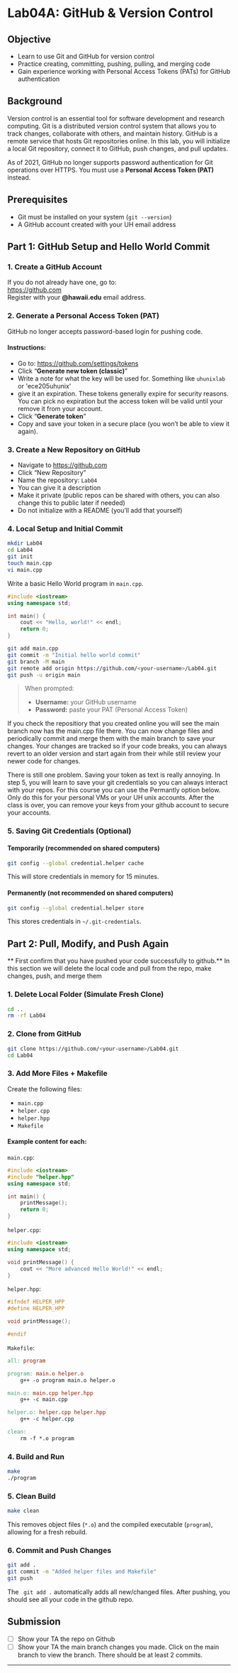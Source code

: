 # Lab04A: GitHub & Version Control

## Objective

- Learn to use Git and GitHub for version control
- Practice creating, committing, pushing, pulling, and merging code
- Gain experience working with Personal Access Tokens (PATs) for GitHub authentication

## Background

Version control is an essential tool for software development and research computing. Git is a distributed version control system that allows you to track changes, collaborate with others, and maintain history. GitHub is a remote service that hosts Git repositories online. In this lab, you will initialize a local Git repository, connect it to GitHub, push changes, and pull updates.

As of 2021, GitHub no longer supports password authentication for Git operations over HTTPS. You must use a **Personal Access Token (PAT)** instead.

## Prerequisites

- Git must be installed on your system (`git --version`)
- A GitHub account created with your UH email address

## Part 1: GitHub Setup and Hello World Commit

### 1. Create a GitHub Account

If you do not already have one, go to:  
https://github.com  
Register with your **@hawaii.edu** email address.

### 2. Generate a Personal Access Token (PAT)

GitHub no longer accepts password-based login for pushing code.

#### Instructions:
- Go to: https://github.com/settings/tokens
- Click “**Generate new token (classic)**”
- Write a note for what the key will be used for. Something like `uhunixlab` or 'ece205uhunix'
- give it an expiration. These tokens generally expire for security reasons. You can pick no expiration but the access token will be valid until your remove it from your account.
- Click “**Generate token**”
- Copy and save your token in a secure place (you won’t be able to view it again). 

### 3. Create a New Repository on GitHub

- Navigate to https://github.com
- Click “New Repository”
- Name the repository: `Lab04`
- You can give it a description
- Make it private (public repos can be shared with others, you can also change this to public later if needed)
- Do not initialize with a README (you’ll add that yourself)

### 4. Local Setup and Initial Commit

```bash
mkdir Lab04
cd Lab04
git init
touch main.cpp
vi main.cpp
```

Write a basic Hello World program in `main.cpp`.

```cpp
#include <iostream>
using namespace std;

int main() {
    cout << "Hello, world!" << endl;
    return 0;
}
```

```bash
git add main.cpp
git commit -m "Initial hello world commit"
git branch -M main
git remote add origin https://github.com/<your-username>/Lab04.git
git push -u origin main
```

> When prompted:
> - **Username:** your GitHub username  
> - **Password:** paste your PAT (Personal Access Token)

If you check the repositiory that you created online you will see the main branch now has the main.cpp file there. 
You can now change files and periodically commit and merge them with the main branch to save your changes. Your changes are tracked so if your code breaks,
you can always revert to an older version and start again from their while still review your newer code for changes.

There is still one problem. Saving your token as text is really annoying.
In step 5, you will learn to save your git credentials so you can always interact with your repos.
For this course you can use the Permantly option below. Only do this for your personal VMs or your UH unix accounts. 
After the class is over, you can remove your keys from your github account to secure your accounts. 

### 5. Saving Git Credentials (Optional)

#### Temporarily (recommended on shared computers)

```bash
git config --global credential.helper cache
```

This will store credentials in memory for 15 minutes.

#### Permanently (not recommended on shared computers)

```bash
git config --global credential.helper store
```

This stores credentials in `~/.git-credentials`.

## Part 2: Pull, Modify, and Push Again
** First confirm that you have pushed your code successfully to github.** In this section we will 
delete the local code and pull from the repo, make changes, push, and merge them

### 1. Delete Local Folder (Simulate Fresh Clone)

```bash
cd ..
rm -rf Lab04
```

### 2. Clone from GitHub

```bash
git clone https://github.com/<your-username>/Lab04.git
cd Lab04
```

### 3. Add More Files + Makefile

Create the following files:
- `main.cpp`
- `helper.cpp`
- `helper.hpp`
- `Makefile`

#### Example content for each:

`main.cpp`:
```cpp
#include <iostream>
#include "helper.hpp"
using namespace std;

int main() {
    printMessage();
    return 0;
}
```

`helper.cpp`:
```cpp
#include <iostream>
using namespace std;

void printMessage() {
    cout << "More advanced Hello World!" << endl;
}
```

`helper.hpp`:
```cpp
#ifndef HELPER_HPP
#define HELPER_HPP

void printMessage();

#endif
```

`Makefile`:
```makefile
all: program

program: main.o helper.o
	g++ -o program main.o helper.o

main.o: main.cpp helper.hpp
	g++ -c main.cpp

helper.o: helper.cpp helper.hpp
	g++ -c helper.cpp

clean:
	rm -f *.o program
```

### 4. Build and Run

```bash
make
./program
```

### 5. Clean Build

```bash
make clean
```

This removes object files (`*.o`) and the compiled executable (`program`), allowing for a fresh rebuild.

### 6. Commit and Push Changes

```bash
git add .
git commit -m "Added helper files and Makefile"
git push
```

The ``` git add .``` automatically adds all new/changed files. After pushing, you should see all your code in the github repo.

## Submission

- [ ] Show your TA the repo on Github
- [ ] Show your TA the main branch changes you made. Click on the main branch to view the branch. There should be at least 2 commits.

---
